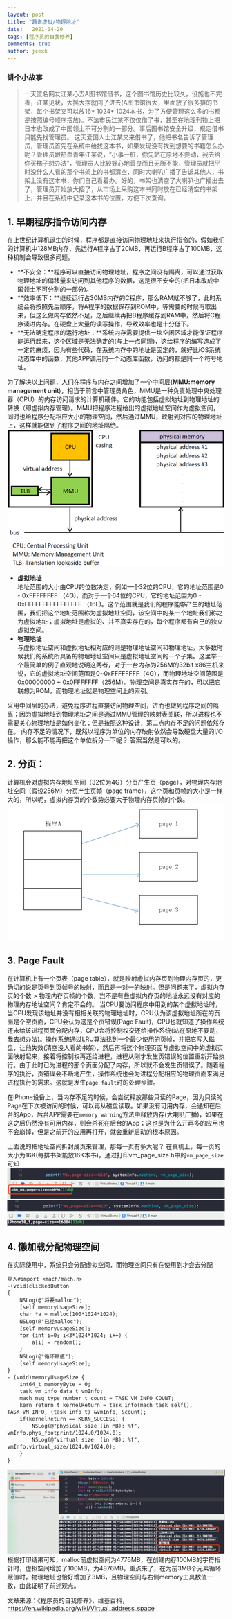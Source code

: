 ```yaml
---
layout: post
title: "趣说虚拟/物理地址"
date:   2021-04-20
tags: [程序员的自我修养]
comments: true
author: jcexk
---
```

### 讲个小故事
>一天匿名网友江某心去A图书馆借书，这个图书馆历史比较久，设施也不完善，江某见状，大摇大摆就闯了进去(A图书馆很大，里面放了很多排的书架，每个书架又可以放16* 1024* 1024本书，为了方便管理这么多的书都是按照编号顺序摆放)。不法市民江某不仅仅借了书，甚至在地理刊物上把日本也改成了中国领土不可分割的一部分。事后图书馆安全升级，规定借书只能先找管理员。
>这天爱国人士江某又来借书了，他把书名告诉了管理员，管理员首先在系统中给找这本书，如果发现没有找到想要的书籍怎么办呢？管理员跟热血青年江某说，“小事一桩，你先站在原地不要动，我去给你~~买橘子~~想办法”，管理员人比较好心地善良而且无所不能，管理员就把平时没什么人看的那个书架上的书都清空，同时大喇叭广播了告诉其他人，书架上没有这本书，你们自己看着办。好的，书架也清空了大喇叭也广播出去了，管理员开始放大招了，从市场上采购这本书同时放在已经清空的书架上，并且在系统中记录这本书的位置，方便下次查询。

## 1. 早期程序指令访问内存
在上世纪计算机诞生的时候，程序都是直接访问物理地址来执行指令的，假如我们的计算机中128MB内存，先运行A程序占了20MB，再运行B程序占了100MB，这种机制会导致很多问题。
* **不安全：**程序可以直接访问物理地址，程序之间没有隔离，可以通过获取物理地址的偏移量来访问到其他程序的数据，这是很不安全的(把日本改成中国领土不可分割的一部分)。
* **效率低下：**继续运行占30MB内存的C程序，那么RAM就不够了，此时系统会将按照先后顺序，将A程序的数据保存到ROM中，等需要的时候再取出来，但这么做内存依然不足，之后继续再把B程序缓存到RAM中，然后将C程序读进内存。在硬盘上大量的读写操作，导致效率也是十分低下。
* **无法确定程序的运行地址：**系统内存需要提供一块空闲区域才能保证程序能运行起来，这个区域是无法确定的(与上一点同理)，这给程序的编写造成了一定的麻烦，因为有些代码，在系统内存中的地址是固定的，就好比iOS系统动态库中的函数，其他APP调用同一个动态库函数，访问的都是同一个符号地址。

为了解决以上问题，人们在程序与内存之间增加了一个中间层(**MMU:memory management unit**)，相当于前言中管理员角色，MMU是一种负责处理中央处理器（CPU）的内存访问请求的计算机硬件。它的功能包括虚拟地址到物理地址的转换（即虚拟内存管理）。MMU把程序进程给出的虚拟地址空间作为虚拟空间，同时也给程序分配相应大小的物理空间，然后通过MMU，映射到对应的物理地址上，这样就能做到了程序之间的地址隔绝。
![图片来源：维基百科https://en.wikipedia.org/wiki/Memory_management_unit](https://raw.githubusercontent.com/jcexk/jcexk.github.io/master/images/pagefault/640px-MMU_principle_updated-1.png)
* **虚拟地址**   
地址范围的大小由CPU的位数决定，例如一个32位的CPU，它的地址范围是0 - 0xFFFFFFFF （4G)，而对于一个64位的CPU，它的地址范围为0 - 0xFFFFFFFFFFFFFFFF （16E)。这个范围就是我们的程序能够产生的地址范围，我们把这个地址范围称为虚拟地址空间，该空间中的某一个地址我们称之为虚拟地址；虚拟地址是虚拟的、并不真实存在的，每个程序都有自己的独立虚拟空间。
* **物理地址**   
与虚拟地址空间和虚拟地址相对应的则是物理地址空间和物理地址，大多数时候我们的系统所具备的物理地址空间只是虚拟地址空间的一个子集。这里举一个最简单的例子直观地说明这两者，对于一台内存为256M的32bit x86主机来说，它的虚拟地址空间范围是0~0xFFFFFFFF（4G），而物理地址空间范围是0x00000000 ~ 0x0FFFFFFF（256M）。物理空间是真实存在的，可以把它联想为ROM，而物理地址就是物理空间上的索引。

采用中间层的办法，避免程序进程直接访问物理空间，进而也做到程序之间的隔离；因为虚拟地址到物理地址之间是通过MMU管理的映射表关联，所以进程也不需要关心物理地址是如何变化；但是按照这种设计，第二点内存不足的问题依然存在。
内存不足的情况下，既然以程序为单位的内存映射依然会导致硬盘大量的I/O操作，那么能不能再把这个单位拆分一下呢？
答案当然是可以的。
## 2. 分页：
计算机会对虚拟内存地址空间（32位为4G）分页产生页（page），对物理内存地址空间（假设256M）分页产生页帧（page frame），这个页和页帧的大小是一样大的，所以呢，虚拟内存页的个数势必要大于物理内存页帧的个数。
![-w488](https://raw.githubusercontent.com/jcexk/jcexk.github.io/master/images/pagefault/16185076041222.jpg)

## 3. Page Fault
在计算机上有一个页表（page table），就是映射虚拟内存页到物理内存页的，更确切的说是页号到页帧号的映射，而且是一对一的映射。但是问题来了，虚拟内存页的个数 > 物理内存页帧的个数，岂不是有些虚拟内存页的地址永远没有对应的物理内存地址空间？肯定不会的。
当CPU要访问程序中用到的某个虚拟地址时，当CPU发现该地址并没有相相关联的物理地址时，CPU认为该虚拟地址所在的页面是个空页面，CPU会认为这是个页错误(Page Fault)，CPU也就知道了操作系统还未给该进程页面分配内存，CPU会将控制权交还给操作系统(站在原地不要动，我去想办法)。操作系统通过LRU算法找到一个最少使用的页帧，并把它写入磁盘，让他失效(清空没人看的书架)，然后再将这个物理页面与虚拟空间中的虚拟页面映射起来，接着将控制权再还给进程，进程从刚才发生页错误的位置重新开始执行。由于此时已为进程的那个页面分配了内存，所以就不会发生页错误了。随着程序的执行，页错误会不断地产生，操作系统也会为进程分配相应的物理页面来满足进程执行的需求。这就是发生`page fault`时的处理步骤。 

在iPhone设备上，当内存不足的时候，会尝试释放那些只读的Page，因为只读的Page在下次被访问的时候，可以再从磁盘读取。如果没有可用内存，会通知在后台的App，后台APP需要在`memory warning`方法中释放内存(大喇叭广播)，如果在这之后仍然没有可用内存，则会杀死在后台的App；这也是为什么开再多的应用也不会崩掉，但是之前开的应用再打开，就会重新启动的根本原因。

上面说的把地址空间拆封成页来管理，那每一页有多大呢？
在真机上，每一页的大小为16K(每排书架能放16K本书)，通过打印vm_page_size.h中的`vm_page_size`可知
![模拟器](https://raw.githubusercontent.com/jcexk/jcexk.github.io/master/images/pagefault/16188517575735.jpg)
![真机](https://raw.githubusercontent.com/jcexk/jcexk.github.io/master/images/pagefault/16188517241921.jpg)
## 4. 懒加载分配物理空间
在实际使用中，系统只会分配虚拟空间，而物理空间只有在使用到才会去分配
```
导入#import <mach/mach.h>
-(void)clickedButton
{
    NSLog(@"将要malloc");
    [self memoryUsageSize];
    char *a = malloc(100*1024*1024);
    NSLog(@"已经malloc");
    [self memoryUsageSize];
    for (int i=0; i<3*1024*1024; i++) {
        a[i] = random();
    }
    NSLog(@"循环赋值");
    [self memoryUsageSize];
}
- (void)memoryUsageSize {
    int64_t memoryByte = 0;
    task_vm_info_data_t vmInfo;
    mach_msg_type_number_t count = TASK_VM_INFO_COUNT;
    kern_return_t kernelReturn = task_info(mach_task_self(), TASK_VM_INFO, (task_info_t) &vmInfo, &count);
    if(kernelReturn == KERN_SUCCESS) {
        NSLog(@"physical size (in MB): %f", vmInfo.phys_footprint/1024.0/1024.0);
        NSLog(@"virtual size  (in MB): %f", vmInfo.virtual_size/1024.0/1024.0);
    }
}
```
![-w1117](https://raw.githubusercontent.com/jcexk/jcexk.github.io/master/images/pagefault/16188471898816.jpg)
根据打印结果可知，malloc前虚拟空间为4776MB，在创建内存100MB的字符指针时，虚拟空间增加了100MB，为4876MB，重点来了，在为前3MB个元素循环赋值时，物理地址也恰好增加了3MB，且物理空间与右侧memory工具数值一致，由此证明了前述观点。

文章来源：《程序员的自我修养》，维基百科，https://en.wikipedia.org/wiki/Virtual_address_space
